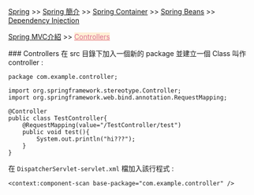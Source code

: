 <a href="/spring/">Spring</a> >>
<a href="/spring/spring_page1/">Spring 簡介</a> >>
<a href="/spring/spring_page2/">Spring Container</a> >> <a href="/spring/spring_page3/">Spring Beans</a> >> <a href="/spring/spring_page4/">Dependency Injection</a>

<a href="/spring/spring_mvc_page01/">Spring MVC介紹</a> >> 
<a href="/spring/spring_mvc_page02/" style="color:palevioletred;background-color:papayawhip;">Controllers</a>

<div class="divider"></div>
### Controllers
在 src 目錄下加入一個新的 package 並建立一個 Class 叫作 controller :

```
package com.example.controller;

import org.springframework.stereotype.Controller;
import org.springframework.web.bind.annotation.RequestMapping;

@Controller
public class TestController{
	@RequestMapping(value="/TestController/test")
	public void test(){
		System.out.println("hi???");
	}
}
```

在 `DispatcherServlet-servlet.xml` 檔加入該行程式 : 

```
<context:component-scan base-package="com.example.controller" />
```

<!--![Spring](spring_images/springoverview01.png)-->

